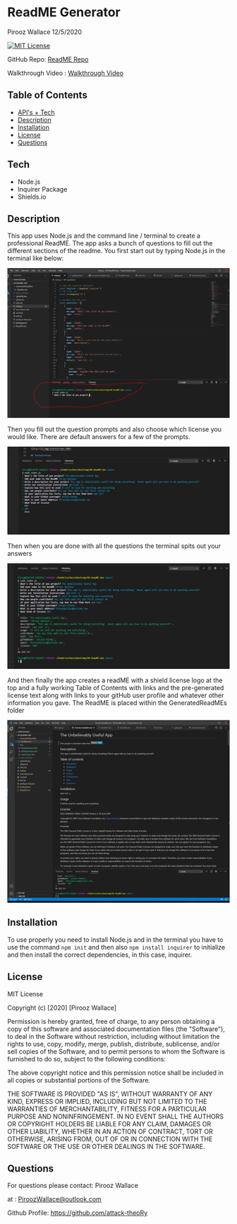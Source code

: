 # ReadME Generator

Pirooz Wallace
12/5/2020

[![MIT License](https://img.shields.io/badge/license-MIT-blue.svg)](#license)

GitHub Repo: [ReadME Repo](https://github.com/attack-theoRy/ReadMeGen)

Walkthrough Video : [Walkthrough Video](https://drive.google.com/file/d/1holMlj5o_XrvHr9UgosuTpDpaDUEmWJr/view?usp=sharing)



## Table of Contents
* [API's + Tech](#tech)
* [Description](#description)
* [Installation](#installation)
* [License](#license)
* [Questions](#questions)

## Tech
* Node.js
* Inquirer Package
* Shields.io

## Description

This app uses Node.js and the command line / terminal to create a professional ReadME. The app asks a bunch of questions to fill out the different sections of the readme. You first start out by typing Node.js in the terminal like below:

![Begin](/img/startScreen.PNG)

Then you fill out the question prompts and also choose which license you would like. There are default answers for a few of the prompts. 

![Halfway](/img/halfwayScreen.PNG)

Then when you are done with all the questions the terminal spits out your answers

![Finished](/img/finishedScreen.PNG)

And then finally the app creates a readME with a shield license logo at the top and a fully working Table of Contents with links and the pre-generated license text along with links to your gitHub user profile and whatever other information you gave. The ReadME is placed within the GeneratedReadMEs folder  

![ReadME](/img/readMEScreen.PNG)

## Installation

To use properly you need to install Node.js and in the terminal you have to use the command 
``` npm init ```
and then also
``` npm install inquirer ```  to initialize and then install the correct dependencies, in this
case, inquirer. 

## License

MIT License

Copyright (c) [2020] [Pirooz Wallace]

Permission is hereby granted, free of charge, to any person obtaining a copy
of this software and associated documentation files (the "Software"), to deal
in the Software without restriction, including without limitation the rights
to use, copy, modify, merge, publish, distribute, sublicense, and/or sell
copies of the Software, and to permit persons to whom the Software is
furnished to do so, subject to the following conditions:

The above copyright notice and this permission notice shall be included in all
copies or substantial portions of the Software.

THE SOFTWARE IS PROVIDED "AS IS", WITHOUT WARRANTY OF ANY KIND, EXPRESS OR
IMPLIED, INCLUDING BUT NOT LIMITED TO THE WARRANTIES OF MERCHANTABILITY,
FITNESS FOR A PARTICULAR PURPOSE AND NONINFRINGEMENT. IN NO EVENT SHALL THE
AUTHORS OR COPYRIGHT HOLDERS BE LIABLE FOR ANY CLAIM, DAMAGES OR OTHER
LIABILITY, WHETHER IN AN ACTION OF CONTRACT, TORT OR OTHERWISE, ARISING FROM,
OUT OF OR IN CONNECTION WITH THE SOFTWARE OR THE USE OR OTHER DEALINGS IN THE
SOFTWARE.

## Questions
For questions please contact: Pirooz Wallace

at : PiroozWallace@outlook.com

Github Profile: https://github.com/attack-theoRy




